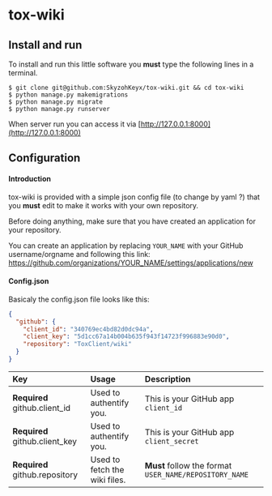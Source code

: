 # tox-wiki

## Install and run
To install and run this little software you **must** type the following lines in a terminal.

```console
$ git clone git@github.com:SkyzohKeyx/tox-wiki.git && cd tox-wiki
$ python manage.py makemigrations
$ python manage.py migrate
$ python manage.py runserver
```

When server run you can access it via [http://127.0.0.1:8000](http://127.0.0.1:8000)

## Configuration
#### Introduction
tox-wiki is provided with a simple json config file (to change by yaml ?) that you **must** edit to make it works with your own repository.

Before doing anything, make sure that you have created an application for your repository.

You can create an application by replacing `YOUR_NAME` with your GitHub username/orgname and following this link: https://github.com/organizations/YOUR_NAME/settings/applications/new

#### Config.json
Basicaly the config.json file looks like this:
```json
{
  "github": {
    "client_id": "340769ec4bd82d0dc94a",
    "client_key": "5d1cc67a14b004b635f943f14723f996883e90d0",
    "repository": "ToxClient/wiki"
  }
}
```

| Key               | Usage                   | Description |
| :---------------- | :---------------------- | :---------- |
| **Required** github.client_id  | Used to authentify you. | This is your GitHub app `client_id` |
| **Required** github.client_key | Used to authentify you. | This is your GitHub app `client_secret` |
| **Required** github.repository | Used to fetch the wiki files. | **Must** follow the format `USER_NAME/REPOSITORY_NAME` |
